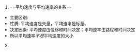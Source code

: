 1. ==平均速度与平均速率的关系==
- 主要区别:
- 性质: 平均速度是矢量，平均速率是标量。
- 决定因素: 平均速度由位移和时间决定；平均速率由路程和时间决定
- 所以平均速率*不是*平均速度的大小
2. 